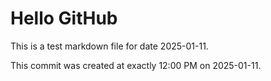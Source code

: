 # Hello GitHub
This is a test markdown file for date 2025-01-11.

This commit was created at exactly 12:00 PM on 2025-01-11.
